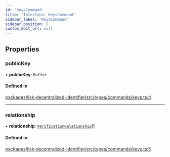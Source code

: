 ```yaml
---
id: 'KeysCommand'
title: 'Interface: KeysCommand'
sidebar_label: 'KeysCommand'
sidebar_position: 0
custom_edit_url: null
---
```


## Properties

### publicKey

• **publicKey**: `Buffer`

#### Defined in

[packages/lisk-decentralized-identifier/src/types/commands/keys.ts:4](https://github.com/aldhosutra/lisk-did/blob/37c055c/packages/lisk-decentralized-identifier/src/types/commands/keys.ts#L4)

---

### relationship

• **relationship**: [`VerificationRelationship`](../modules.md#verificationrelationship)[]

#### Defined in

[packages/lisk-decentralized-identifier/src/types/commands/keys.ts:5](https://github.com/aldhosutra/lisk-did/blob/37c055c/packages/lisk-decentralized-identifier/src/types/commands/keys.ts#L5)
